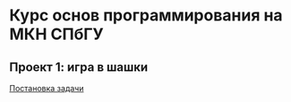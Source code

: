 # Курс основ программирования на МКН СПбГУ
## Проект 1: игра в шашки

[Постановка задачи](./TASK.md)

